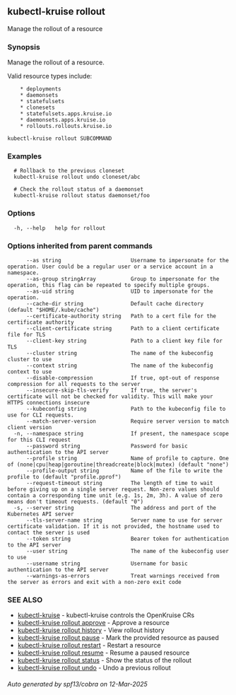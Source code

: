 ## kubectl-kruise rollout

Manage the rollout of a resource

### Synopsis

Manage the rollout of a resource.
        
 Valid resource types include:

        * deployments
        * daemonsets
        * statefulsets
        * clonesets
        * statefulsets.apps.kruise.io
        * daemonsets.apps.kruise.io
        * rollouts.rollouts.kruise.io

```
kubectl-kruise rollout SUBCOMMAND
```

### Examples

```
  # Rollback to the previous cloneset
  kubectl-kruise rollout undo cloneset/abc
  
  # Check the rollout status of a daemonset
  kubectl-kruise rollout status daemonset/foo
```

### Options

```
  -h, --help   help for rollout
```

### Options inherited from parent commands

```
      --as string                      Username to impersonate for the operation. User could be a regular user or a service account in a namespace.
      --as-group stringArray           Group to impersonate for the operation, this flag can be repeated to specify multiple groups.
      --as-uid string                  UID to impersonate for the operation.
      --cache-dir string               Default cache directory (default "$HOME/.kube/cache")
      --certificate-authority string   Path to a cert file for the certificate authority
      --client-certificate string      Path to a client certificate file for TLS
      --client-key string              Path to a client key file for TLS
      --cluster string                 The name of the kubeconfig cluster to use
      --context string                 The name of the kubeconfig context to use
      --disable-compression            If true, opt-out of response compression for all requests to the server
      --insecure-skip-tls-verify       If true, the server's certificate will not be checked for validity. This will make your HTTPS connections insecure
      --kubeconfig string              Path to the kubeconfig file to use for CLI requests.
      --match-server-version           Require server version to match client version
  -n, --namespace string               If present, the namespace scope for this CLI request
      --password string                Password for basic authentication to the API server
      --profile string                 Name of profile to capture. One of (none|cpu|heap|goroutine|threadcreate|block|mutex) (default "none")
      --profile-output string          Name of the file to write the profile to (default "profile.pprof")
      --request-timeout string         The length of time to wait before giving up on a single server request. Non-zero values should contain a corresponding time unit (e.g. 1s, 2m, 3h). A value of zero means don't timeout requests. (default "0")
  -s, --server string                  The address and port of the Kubernetes API server
      --tls-server-name string         Server name to use for server certificate validation. If it is not provided, the hostname used to contact the server is used
      --token string                   Bearer token for authentication to the API server
      --user string                    The name of the kubeconfig user to use
      --username string                Username for basic authentication to the API server
      --warnings-as-errors             Treat warnings received from the server as errors and exit with a non-zero exit code
```

### SEE ALSO

* [kubectl-kruise](kubectl-kruise.md)	 - kubectl-kruise controls the OpenKruise CRs
* [kubectl-kruise rollout approve](kubectl-kruise_rollout_approve.md)	 - Approve a resource
* [kubectl-kruise rollout history](kubectl-kruise_rollout_history.md)	 - View rollout history
* [kubectl-kruise rollout pause](kubectl-kruise_rollout_pause.md)	 - Mark the provided resource as paused
* [kubectl-kruise rollout restart](kubectl-kruise_rollout_restart.md)	 - Restart a resource
* [kubectl-kruise rollout resume](kubectl-kruise_rollout_resume.md)	 - Resume a paused resource
* [kubectl-kruise rollout status](kubectl-kruise_rollout_status.md)	 - Show the status of the rollout
* [kubectl-kruise rollout undo](kubectl-kruise_rollout_undo.md)	 - Undo a previous rollout

###### Auto generated by spf13/cobra on 12-Mar-2025
